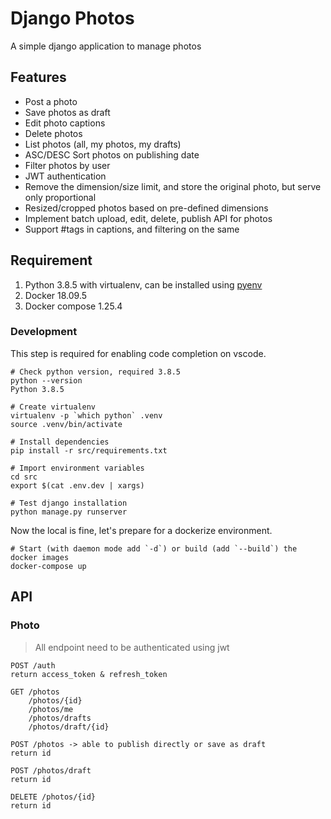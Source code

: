 # Django Photos

A simple django application to manage photos

## Features

- Post a photo
- Save photos as draft
- Edit photo captions
- Delete photos
- List photos (all, my photos, my drafts)
- ASC/DESC Sort photos on publishing date
- Filter photos by user
- JWT authentication
- Remove the dimension/size limit, and store the original photo, but serve only proportional
- Resized/cropped photos based on pre-defined dimensions
- Implement batch upload, edit, delete, publish API for photos
- Support #tags in captions, and filtering on the same


## Requirement

1. Python 3.8.5 with virtualenv, can be installed using [pyenv](https://github.com/pyenv/pyenv)
2. Docker 18.09.5
3. Docker compose 1.25.4

### Development

This step is required for enabling code completion on vscode.

```
# Check python version, required 3.8.5
python --version
Python 3.8.5

# Create virtualenv
virtualenv -p `which python` .venv
source .venv/bin/activate

# Install dependencies
pip install -r src/requirements.txt

# Import environment variables
cd src
export $(cat .env.dev | xargs)

# Test django installation
python manage.py runserver
```

Now the local is fine, let's prepare for a dockerize environment.

```
# Start (with daemon mode add `-d`) or build (add `--build`) the docker images
docker-compose up
```

## API

### Photo

> All endpoint need to be authenticated using jwt

```
POST /auth
return access_token & refresh_token

GET /photos
    /photos/{id}
    /photos/me
    /photos/drafts
    /photos/draft/{id}

POST /photos -> able to publish directly or save as draft
return id

POST /photos/draft
return id

DELETE /photos/{id}
return id
```